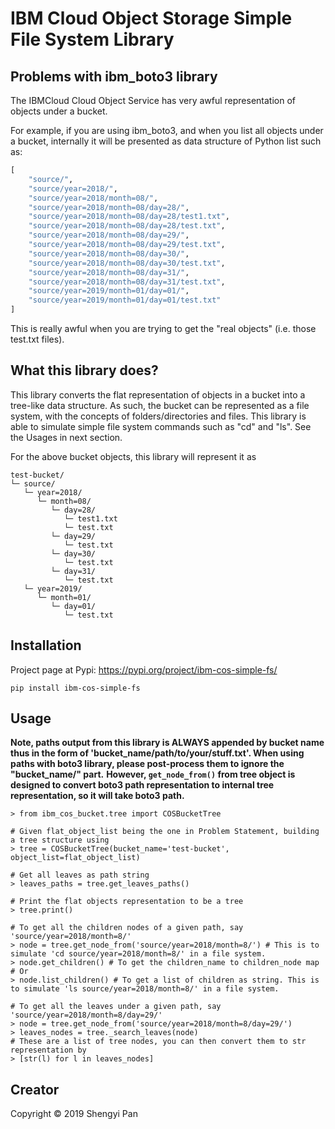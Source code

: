 # IBM Cloud Object Storage Simple File System Library

## Problems with ibm_boto3 library
The IBMCloud Cloud Object Service has very awful representation of objects under a bucket.

For example, if you are using ibm_boto3, and when you list all objects under a bucket, internally it will be presented as 
data structure of Python list such as:

```python
[
    "source/",
    "source/year=2018/",
    "source/year=2018/month=08/",
    "source/year=2018/month=08/day=28/",
    "source/year=2018/month=08/day=28/test1.txt",
    "source/year=2018/month=08/day=28/test.txt",
    "source/year=2018/month=08/day=29/",
    "source/year=2018/month=08/day=29/test.txt",
    "source/year=2018/month=08/day=30/",
    "source/year=2018/month=08/day=30/test.txt",
    "source/year=2018/month=08/day=31/",
    "source/year=2018/month=08/day=31/test.txt",
    "source/year=2019/month=01/day=01/",
    "source/year=2019/month=01/day=01/test.txt" 
]
```

This is really awful when you are trying to get the "real objects" (i.e. those test.txt files).

## What this library does?
This library converts the flat representation of objects in a bucket into a tree-like data structure. As such, the bucket 
can be represented as a file system, with the concepts of folders/directories and files. This library is able to simulate simple file
system commands such as "cd" and "ls". See the Usages in next section.

For the above bucket objects, this library will represent it as

```
test-bucket/ 
└─ source/ 
   └─ year=2018/ 
      └─ month=08/ 
         └─ day=28/ 
            └─ test1.txt 
            └─ test.txt 
         └─ day=29/ 
            └─ test.txt 
         └─ day=30/ 
            └─ test.txt 
         └─ day=31/ 
            └─ test.txt 
   └─ year=2019/ 
      └─ month=01/ 
         └─ day=01/ 
            └─ test.txt
```

## Installation
Project page at Pypi: https://pypi.org/project/ibm-cos-simple-fs/
```
pip install ibm-cos-simple-fs
```

## Usage
**Note, paths output from this library is ALWAYS appended by bucket name thus in the form of 'bucket_name/path/to/your/stuff.txt'.
When using paths with boto3 library, please post-process them to ignore the "bucket_name/" part.**
**However, ```get_node_from()``` from tree object is designed to convert boto3 path representation to internal tree representation, so it will take boto3 path.**
```
> from ibm_cos_bucket.tree import COSBucketTree

# Given flat_object_list being the one in Problem Statement, building a tree structure using
> tree = COSBucketTree(bucket_name='test-bucket', object_list=flat_object_list)

# Get all leaves as path string
> leaves_paths = tree.get_leaves_paths()

# Print the flat objects representation to be a tree
> tree.print() 

# To get all the children nodes of a given path, say 'source/year=2018/month=8/'
> node = tree.get_node_from('source/year=2018/month=8/') # This is to simulate 'cd source/year=2018/month=8/' in a file system.
> node.get_children() # To get the children_name to children_node map
# Or
> node.list_children() # To get a list of children as string. This is to simulate 'ls source/year=2018/month=8/' in a file system.

# To get all the leaves under a given path, say 'source/year=2018/month=8/day=29/'
> node = tree.get_node_from('source/year=2018/month=8/day=29/') 
> leaves_nodes = tree._search_leaves(node) 
# These are a list of tree nodes, you can then convert them to str representation by
> [str(l) for l in leaves_nodes]
```

## Creator
Copyright © 2019 Shengyi Pan
